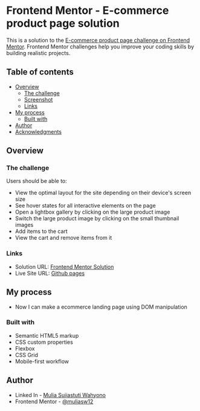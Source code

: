 # Frontend Mentor - E-commerce product page solution

This is a solution to the [E-commerce product page challenge on Frontend Mentor](https://www.frontendmentor.io/challenges/ecommerce-product-page-UPsZ9MJp6). Frontend Mentor challenges help you improve your coding skills by building realistic projects.

## Table of contents

- [Overview](#overview)
  - [The challenge](#the-challenge)
  - [Screenshot](#screenshot)
  - [Links](#links)
- [My process](#my-process)
  - [Built with](#built-with)
- [Author](#author)
- [Acknowledgments](#acknowledgments)

## Overview

### The challenge

Users should be able to:

- View the optimal layout for the site depending on their device's screen size
- See hover states for all interactive elements on the page
- Open a lightbox gallery by clicking on the large product image
- Switch the large product image by clicking on the small thumbnail images
- Add items to the cart
- View the cart and remove items from it


### Links

- Solution URL: [Frontend Mentor Solution](https://responsive-ecommerce-product-page.vercel.app/)
- Live Site URL: [Github pages](https://github.com/muliasw12/Responsive-ecommerce-product-page)

## My process
- Now I can make a ecommerce landing page using DOM manipulation

### Built with

- Semantic HTML5 markup
- CSS custom properties
- Flexbox
- CSS Grid
- Mobile-first workflow
## Author

- Linked In - [Mulia Sujiastuti Wahyono](https://www.linkedin.com/in/mulia-sujiastuti/)
- Frontend Mentor - [@muliasw12](https://www.frontendmentor.io/profile/muliasw12)
